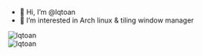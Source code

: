 - 👋 Hi, I’m @lqtoan
- 👀 I’m interested in Arch linux & tiling window manager

<!---
lqtoan/lqtoan is a ✨ special ✨ repository because its `README.md` (this file) appears on your GitHub profile.
You can click the Preview link to take a look at your changes.
--->
<p align="left">
  <img src="https://github-readme-stats.vercel.app/api?username=lqtoan&show_icons=true&locale=en&theme=nord" alt="lqtoan" /><br>
  <img src="https://github-readme-stats.vercel.app/api/top-langs?username=lqtoan&show_icons=true&locale=en&theme=nord" alt="lqtoan" />
</p>
